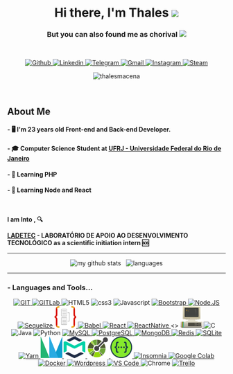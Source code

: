 <h1 align="center">Hi there, I'm Thales <img src="https://media.giphy.com/media/WUlplcMpOCEmTGBtBW/giphy.gif" width="70"></h1> 
<h3 align="center">But you can also found me as chorival <img src='https://media.giphy.com/media/bcKmIWkUMCjVm/giphy.gif' width='100"'></h3>
<br/>

<p align="center">
  <a href="https://github.com/thalesmacena">
  <img alt="Github"  width="22px" src="https://cdn.jsdelivr.net/npm/simple-icons@3.6.0/icons/github.svg"/>
  </a>
  <a href="https://www.linkedin.com/in/thalesmacena/">
    <img alt="Linkedin" width="22px" src="https://cdn.jsdelivr.net/npm/simple-icons@v3/icons/linkedin.svg" />
  </a>
  <a href="https://t.me/chorival">
    <img alt="Telegram" width="22px" src="https://cdn.jsdelivr.net/npm/simple-icons@v3/icons/telegram.svg" />
  </a>
  <a href="mailto: thalesmacena@gmail.com">
    <img alt="Gmail" width="22px" src="https://devicons.github.io/devicon/devicon.git/icons/google/google-original.svg" />
  </a>
  <a href="https://www.instagram.com/thalespierini/">
    <img alt="Instagram" width="22px" src="https://cdn.jsdelivr.net/npm/simple-icons@v3/icons/instagram.svg" />
  </a>
  <a href="https://steamcommunity.com/id/Chorival/">
    <img alt="Steam" width="22px" src="https://cdn.jsdelivr.net/npm/simple-icons@3.6.0/icons/steam.svg"/>
  </a>
</p>
<p align="center"> <img src="https://komarev.com/ghpvc/?username=thalesmacena" alt="thalesmacena" /> </p>
<br/>

## About Me

#### - 🖥️ I'm 23 years old Front-end and Back-end Developer.

#### - 🎓 Computer Science Student at [UFRJ - Universidade Federal do Rio de Janeiro](https://ufrj.br/)

#### - 🥀 Learning PHP

#### - 🚀 Learning Node and React

<br />

**I am Into , 🔍**

**[LADETEC](https://www.ladetec.iq.ufrj.br/) - LABORATÓRIO DE APOIO AO DESENVOLVIMENTO TECNOLÓGICO as a scientific initiation intern 🆘**
<br />

*************

<div align="center">
  <p align="center">
    <img src="https://github-readme-stats.vercel.app/api?username=thalesmacena&show_icons=true&title_color=fff&icon_color=79ff97&text_color=9f9f9f&bg_color=151515" alt="my github stats" width="420"/>
    &nbsp;
    <img src="https://github-readme-stats.vercel.app/api/top-langs/?username=thalesmacena&layout=compact&title_color=fff&icon_color=79ff97&text_color=9f9f9f&bg_color=151515" alt="languages" height="165">
  </p>
</div>

*************

### - Languages and Tools...

<p align="center">
  <a href="https://git-scm.com/">
    <img src="https://devicons.github.io/devicon/devicon.git/icons/git/git-original.svg" alt="GIT"  width="50" height="50"/>
  </a>
  <a href="https://about.gitlab.com/">
    <img src="https://devicons.github.io/devicon/devicon.git/icons/gitlab/gitlab-original.svg" alt="GITLab"  width="50" height="50"/>
  </a>
  <img src="https://devicons.github.io/devicon/devicon.git/icons/html5/html5-original.svg" alt="HTML5"  width="50" height="50"/>
  <img src="https://devicons.github.io/devicon/devicon.git/icons/css3/css3-original.svg" alt="css3"  width="50" height="50"/>
  <img src="https://devicons.github.io/devicon/devicon.git/icons/javascript/javascript-original.svg" alt="Javascript"  width="50" height="50"/>
  <a href="https://getbootstrap.com/">
    <img src="https://devicons.github.io/devicon/devicon.git/icons/bootstrap/bootstrap-plain.svg" alt="Bootstrap"  width="50" height="50"/>
  </a>
  <a href="https://nodejs.org/en/">
    <img src="https://devicons.github.io/devicon/devicon.git/icons/nodejs/nodejs-original.svg" alt="Node.JS"  width="50" height="50"/>
  </a>
  <a href="https://sequelize.org/master/">
    <img src="https://sequelize.org/master/manual/asset/logo-small.png" alt="Sequelize"  width="50" height="50"/>
  </a>
  <a href="https://typeorm.io/">
    <img src="https://raw.githubusercontent.com/thalesmacena/thalesmacena/master/images/typeorm-icon.png" alt="TypeORM"  width="50" height="50"/>
  </a>
  <a href="https://babeljs.io/">
    <img src="https://devicons.github.io/devicon/devicon.git/icons/babel/babel-original.svg" alt="Babel"  width="50" height="50"/>
  </a>
  <a href="https://reactjs.org/">
    <img src="https://devicons.github.io/devicon/devicon.git/icons/react/react-original.svg" alt="React"  width="50" height="50"/>
  </a>
  <a href="https://reactnative.dev">
    <img src="https://i.giphy.com/media/eNAsjO55tPbgaor7ma/200w.webp" alt="ReactNative"  width="50" height="50"/>
  </a>
  <>
  <a href="https://github.com/infinitered/reactotron">
    <img src="https://github.com/infinitered/reactotron/blob/master/docs/images/readme/Reactotron-128.png?raw=true" alt="Reactotron"  width="50" height="50"/>
  </a>
  <img src="https://devicons.github.io/devicon/devicon.git/icons/c/c-original.svg" alt="C"  width="50" height="50"/>
  <img src="https://devicons.github.io/devicon/devicon.git/icons/java/java-original.svg" alt="Java"  width="50" height="50"/>
  <img src="https://devicons.github.io/devicon/devicon.git/icons/python/python-original.svg" alt="Python"  width="50" height="50"/>
  <a href="https://www.mysql.com/">
    <img src="https://devicons.github.io/devicon/devicon.git/icons/mysql/mysql-original.svg" alt="MySQL"  width="50" height="50"/>
  </a>
  <a href="https://www.postgresql.org/">
    <img src="https://devicons.github.io/devicon/devicon.git/icons/postgresql/postgresql-original.svg" alt="PostgreSQL"  width="50" height="50"/> 
  </a>
  <a href="https://www.mongodb.com/">
    <img src="https://devicon.dev/devicon.git/icons/mongodb/mongodb-original.svg" alt="MongoDB"  width="50" height="50"/> 
  </a>
  <a href="https://redis.io/">
    <img src="https://devicon.dev/devicon.git/icons/redis/redis-original.svg" alt="Redis"  width="50" height="50"/> 
  </a>
  <a href="https://www.sqlite.org/index.html">
    <img src="https://i2.wp.com/sempreupdate.com.br/wp-content/uploads/2020/01/Sqlite-square-icon.svg_.png?resize=662%2C662&ssl=1" alt="SQLite" width="50" height="50"/>
  </a>
  <a href="https://yarnpkg.com/">
    <img src="https://devicons.github.io/devicon/devicon.git/icons/yarn/yarn-original.svg" alt="Yarn"  width="50" height="50"/>
  </a>
  <a href="https://nodemailer.com/about/">
    <img src="https://raw.githubusercontent.com/thalesmacena/thalesmacena/8625151c41f07665a9ce59efce9aadbfd39c0ccb/images/nodemailer-icon.svg" alt="NodeMailer"  width="50" height="50"/>
  </a>
  <a href="https://mailtrap.io/">
    <img src="https://raw.githubusercontent.com/thalesmacena/thalesmacena/8625151c41f07665a9ce59efce9aadbfd39c0ccb/images/mailtrap-icon.svg" alt="MailTrap"  width="50" height="50"/>
  </a>
  <a href="https://www.openapis.org/">
    <img src="https://raw.githubusercontent.com/thalesmacena/thalesmacena/master/images/OAS-icon.png" alt="OAS"  width="50" height="50"/> 
  </a>
  <a href="https://swagger.io">
    <img src="https://raw.githubusercontent.com/thalesmacena/thalesmacena/master/images/Swagger-icon.png" alt="Swagger" width="50" height="50"/>
  </a>
  <a href="https://insomnia.rest/">
    <img src="https://yameo.eu/wp-content/uploads/2019/03/INSOMNIA.png" alt="Insomnia" width="50" height="50"/>
  </a>
  <a href="https://colab.research.google.com/notebooks/intro.ipynb#recent=true">
    <img src="https://miro.medium.com/max/512/1*dWlg8C46t_ZJ9P8rc-RyWg.png" alt="Google Colab"  width="50" height="50"/> 
  </a>
  <a href="https://hub.docker.com/">
    <img src="https://d1q6f0aelx0por.cloudfront.net/product-logos/library-docker-logo.png" alt="Docker" width="50" height="50"/>
  </a>
  <a href="https://wordpress.org/">
    <img src="https://devicons.github.io/devicon/devicon.git/icons/wordpress/wordpress-plain.svg" alt="Wordpress" width="50" height="50"/>
  </a>
  <a href="https://code.visualstudio.com/">
    <img src="https://devicons.github.io/devicon/devicon.git/icons/visualstudio/visualstudio-plain.svg" alt="VS Code"  width="50" height="50"/>
  </a>
  <img src="https://devicons.github.io/devicon/devicon.git/icons/chrome/chrome-original.svg" alt="Chrome"  width="50" height="50"/>
  <a href="https://trello.com/">
    <img src="https://devicons.github.io/devicon/devicon.git/icons/trello/trello-plain.svg" alt="Trello"  width="50" height="50"/> 
  </a>
</p>
